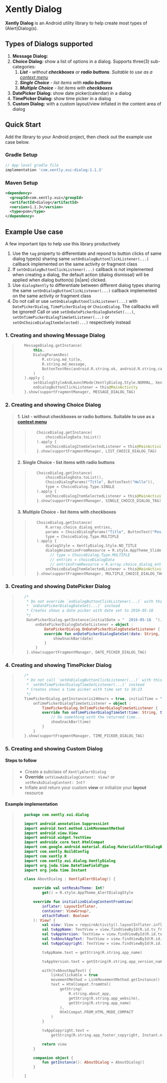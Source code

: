 # Xently Dialog

**Xently Dialog** is an Android utility library to help create most types of (Alert)Dialog(s).

[url-android-context-menu]: https://developer.android.com/guide/topics/ui/menus#context-menu

## Types of Dialogs supported

1. **Message Dialog:**
2. **Choice Dialog:** show a list of options in a dialog. Supports three(3) sub-categories:
   1. _**_List_** - without **checkboxes** or **radio buttons**. Suitable to use as a [context menu][url-android-context-menu]_
   2. _**_Single Choice_** - list items with **radio buttons**_
   3. _**_Multiple Choice_** - list items with **checkboxes**_
3. **DatePicker Dialog:** show date picker(calendar) in a dialog
4. **TimePicker Dialog:** show time picker in a dialog
5. **Custom Dialog:** with a custom layout/view inflated in the content area of dialog

## Quick Start

Add the library to your Android project, then check out the example use case below.

### Gradle Setup

```gradle
// App level gradle file
implementation 'com.xently.xui:dialog:1.1.3'
```

### Maven Setup

```xml
<dependency>
  <groupId>com.xently.xui</groupId>
  <artifactId>dialog</artifactId>
  <version>1.1.3</version>
  <type>pom</type>
</dependency>
```

## Example Use case

A few important tips to help use this library productively

1. Use the `tag` property to differentiate and repond to button clicks of same dialog type(s) sharing same `setOnDialogButtonClickListener(...)` callback implemented on the same activity or fragment class
2. If `setOnDialogButtonClickListener(...)` callback is not implemented when creating a dialog, the default action (dialog dismissal) will be applied when dialog button(s) [is|are] clicked.
3. Use `dialogXently` to differentiate between different dialog types sharing the same `setOnDialogButtonClickListener(...)` callback implemented on the same activity or fragment class
4. Do not call or use `setOnDialogButtonClickListener(...)` with `DatePickerDialog`, `TimePickerDialog` or `ChoiceDialog`. The callbacks will be ignored! Call or use `setOnDatePickerDialogDateSet(...)`, `setOnTimePickerDialogTimeSetListener(...)` or `setOnChoiceDialogItemSelected(...)` respectively instead

### 1. Creating and showing Message Dialog

>```kotlin
>    MessageDialog.getInstance(
>        this,
>        DialogParamsRes(
>            R.string.md_title,
>            R.string.md_message,
>            ButtonTextRes(android.R.string.ok, android.R.string.cancel)
>        )
>    ).apply {
>        setDialogStyleAndLaunchMode(XentlyDialog.Style.NORMAL, XentlyDialog.LaunchMode.NORMAL)
>        onDialogButtonClickListener = this@MainActivity
>    }.show(supportFragmentManager, MESSAGE_DIALOG_TAG)
>```

### 2. Creating and showing Choice Dialog

> #### 1. List - without checkboxes or radio buttons. Suitable to use as a [context menu][url-android-context-menu]
>  
>   >```kotlin
>   >    ChoiceDialog.getInstance(
>   >        choiceDialogData.toList()
>   >    ).apply {
>   >        onChoiceDialogItemSelectedListener = this@MainActivity
>   >    }.show(supportFragmentManager, LIST_CHOICE_DIALOG_TAG)
>   >```
>
> #### 2. Single Choice - list items with radio buttons
>
>   >```kotlin
>   >    ChoiceDialog.getInstance(
>   >        choiceDialogData.toList(),
>   >        ChoiceDialogParams("Title", ButtonText("Hello")),
>   >        type = ChoiceDialog.Type.SINGLE
>   >    ).apply {
>   >        onChoiceDialogItemSelectedListener = this@MainActivity
>   >    }.show(supportFragmentManager, SINGLE_CHOICE_DIALOG_TAG)
>   >```
>
> #### 3. Multiple Choice - list items with checkboxes
>
>   >```kotlin
>   >    ChoiceDialog.getInstance(
>   >        R.array.choice_dialog_entries,
>   >        params = ChoiceDialogParams("Title", ButtonText("Positive111")),
>   >        type = ChoiceDialog.Type.MULTIPLE
>   >    ).apply {
>   >        dialogStyle = XentlyDialog.Style.NO_TITLE
>   >        dialogAnimationFromResource = R.style.AppTheme_Slide
>   >          // type = ChoiceDialog.Type.MULTIPLE
>   >          // entries = choiceDialogData
>   >          // entriesFromResource = R.array.choice_dialog_entries
>   >        onChoiceDialogItemSelectedListener = this@MainActivity
>   >    }.show(supportFragmentManager, MULTIPLE_CHOICE_DIALOG_TAG)
>   >```

### 3. Creating and showing DatePicker Dialog

>```kotlin
>    /*
>     * Do not override `onDialogButtonClickListener(...)` with this type of dialog use
>     * `onDatePickerDialogDateSet(...)` instead
>     * Creates shows a date picker with date set to 2016-05-18
>     */
>     DatePickerDialog.getInstance(initialDate = "  2016-05-18  ").apply {
>         onDatePickerDialogDateSetListener = object :
>             DatePickerDialog.OnDatePickerDialogDateSetListener {
>             override fun onDatePickerDialogDateSet(date: String, tag: String?) {
>                 showSnackBar(date)
>             }
>         }
>     }.show(supportFragmentManager, DATE_PICKER_DIALOG_TAG)
>```

### 4. Creating and showing TimePicker Dialog

>```kotlin
>    /*
>     * Do not call `setOnDialogButtonClickListener(...)` with this type of dialog use
>     * `setOnTimePickerDialogTimeSetListener(...)` instead
>     * Creates shows a time picker with time set to 10:23 
>     */
>    TimePickerDialog.getInstance(is24Hours = true, initialTime = "   10:23 ").apply {
>        onTimePickerDialogTimeSetListener = object :
>            TimePickerDialog.OnTimePickerDialogTimeSetListener {
>            override fun onTimePickerDialogTimeSet(time: String, tag: String?) {
>                // Do something with the returned time...
>                showSnackBar(time)
>            }
>        }
>    }.show(supportFragmentManager, TIME_PICKER_DIALOG_TAG)
>```

### 5. Creating and showing Custom Dialog

#### Steps to follow

> - Create a subclass of `XentlyAlertDialog`
> - **Override** `setViewAsDialogContent: View?` or `setResAsDialogContent: Int?`
> - Inflate and return your custom **view** or initialize your **layout** resource

#### Example implementation

>```kotlin
>    package com.xently.xui.dialog
>
>    import android.annotation.SuppressLint
>    import android.text.method.LinkMovementMethod
>    import android.view.View
>    import android.widget.TextView
>    import androidx.core.text.HtmlCompat
>    import com.google.android.material.dialog.MaterialAlertDialogBuilder
>    import com.xently.BuildConfig
>    import com.xently.R
>    import com.xently.xui.dialog.XentlyDialog
>    import org.joda.time.DateTimeFieldType
>    import org.joda.time.Instant
>
>    class AboutDialog : XentlyAlertDialog() {
>
>        override val setResAsTheme: Int?
>            get() = R.style.AppTheme_AlertDialogStyle
>
>        override fun initializeDialogContentFromView(
>            inflater: LayoutInflater,
>            container: ViewGroup?,
>            attachToRoot: Boolean
>        ): View? {
>            val view: View = requireActivity().layoutInflater.inflate(R.layout.fragment_about, null)
>            val tvAppName: TextView = view.findViewById(R.id.tv_fragment_about_app_name)
>            val tvAppVersion: TextView = view.findViewById(R.id.tv_fragment_about_app_version_name)
>            val tvAboutAppText: TextView = view.findViewById(R.id.tv_fragment_about_text)
>            val tvAppCopyright: TextView = view.findViewById(R.id.tv_fragment_about_copyright)
>
>            tvAppName.text = getString(R.string.app_name)
>
>            tvAppVersion.text = getString(R.string.app_version_name, BuildConfig.VERSION_NAME)
>
>            with(tvAboutAppText) {
>                linksClickable = true
>                movementMethod = LinkMovementMethod.getInstance()
>                text = HtmlCompat.fromHtml(
>                    getString(
>                        R.string.about_app,
>                        getString(R.string.app_website),
>                        getString(R.string.app_name)
>                    ),
>                    HtmlCompat.FROM_HTML_MODE_COMPACT
>                )
>            }
>
>            tvAppCopyright.text =
>                getString(R.string.app_footer_copyright, Instant.now()[DateTimeFieldType.year()])
>
>            return view
>        }
>
>        companion object {
>            fun getInstance(): AboutDialog = AboutDialog()
>        }
>
>    }
>```
